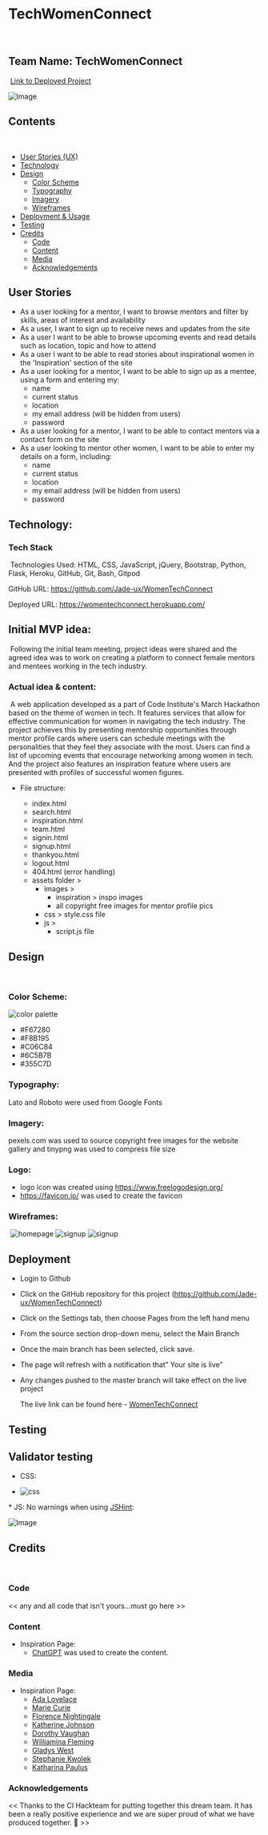 # TechWomenConnect
​
## Team Name: TechWomenConnect
​
[Link to Deployed Project](https://womentechconnect.herokuapp.com/)

![Image](https://user-images.githubusercontent.com/62659009/226258689-dd8c7735-db99-40bb-85ad-a7dfd85ffb1c.png)
​
## Contents
​
* [User Stories (UX)](#user-stories)
* [Technology](#technology)
* [Design](#design)
  * [Color Scheme](#color-scheme)
  * [Typography](#typography)
  * [Imagery](#imagery)
  * [Wireframes](#wireframes)
* [Deployment & Usage](#deployment)
* [Testing](#testing)
* [Credits](#credits)
  * [Code](#code)
  * [Content](#content)
  * [Media](#media)
  * [Acknowledgements](#acknowledgements)
​
​
## User Stories

- As a user looking for a mentor, I want to browse mentors and filter by skills, areas of interest and availability
- As a user, I want to sign up to receive news and updates from the site
- As a user I want to be able to browse upcoming events and read details such as location, topic and how to attend
- As a user I want to be able to read stories about inspirational women in the 'Inspiration' section of the site
- As a user looking for a mentor, I want to be able to sign up as a mentee, using a form and entering my:
    - name
    - current status
    - location
    - my email address (will be hidden from users)
    - password
- As a user looking for a mentor, I want to be able to contact mentors via a contact form on the site
- As a user looking to mentor other women, I want to be able to enter my details on a form, including:
    - name
    - current status
    - location
    - my email address (will be hidden from users)
    - password


## Technology:

### Tech Stack
​
Technologies Used: HTML, CSS, JavaScript, jQuery, Bootstrap, Python, Flask, Heroku, GitHub, Git, Bash, Gitpod

GitHub URL: https://github.com/Jade-ux/WomenTechConnect 

Deployed URL:  https://womentechconnect.herokuapp.com/
​
## Initial MVP idea:
​
Following the initial team meeting, project ideas were shared and the agreed idea was to work on creating a platform to connect female mentors and mentees working in the tech industry. 
​
### Actual idea & content:
​
A web application developed as a part of Code Institute's March Hackathon based on the theme of women in tech. It features services that allow for effective communication for women in navigating the tech industry. The project achieves this by presenting mentorship opportunities through mentor profile cards where users can schedule meetings with the personalities that they feel they associate with the most. Users can find a list of upcoming events that encourage networking among women in tech. And the project also features an inspiration feature where users are presented with profiles of successful women figures.
​
- File structure:
    
    - index.html
    - search.html
    - inspiration.html
    - team.html
    - signin.html
    - signup.html
    - thankyou.html
    - logout.html
    - 404.html (error handling)
    - assets folder >
        - images > 
            - inspiration > inspo images
            - all copyright free images for mentor profile pics
        - css > style.css file
        - js > 
            - script.js file
​
## Design
​
### Color Scheme:
![color palette](docs/readme/colour-palette.png)

- #F67280
- #F8B195
- #C06C84
- #6C5B7B
- #355C7D
​
### Typography:
Lato and Roboto were used from Google Fonts
​
### Imagery:

pexels.com was used to source copyright free images for the website gallery and tinypng was used to compress file size
​
### Logo:

- logo icon was created using https://www.freelogodesign.org/
- https://favicon.io/ was used to create the favicon

### Wireframes:
​
![homepage](docs/readme/homepage.png)
​![signup](docsreadme/signup.png)
​​![signup](docs/readme/events.png)
​
## Deployment
- Login to Github
- Click on the GitHub repository for this project (https://github.com/Jade-ux/WomenTechConnect)
- Click on the Settings tab, then choose Pages from the left hand menu 
- From the source section drop-down menu, select the Main Branch
- Once the main branch has been selected, click save.
- The page will refresh with a notification that” Your site is live”
- Any changes pushed to the master branch will take effect on the live project

  The live link can be found here - [WomenTechConnect](https://womentechconnect.herokuapp.com/) 
​
## Testing

## Validator testing

* CSS:
- ​​![css](docs/readme/CSS-validation.png )

​* JS:
No warnings when using [JSHint](https://jshint.com/):

![Image](https://user-images.githubusercontent.com/110825112/226314806-1f2eb659-6f90-4b0c-8939-00bea2b068f5.png)

## Credits
​
### Code
<< any and all code that isn't yours...must go here >>
​
### Content

* Inspiration Page:
  * [ChatGPT](https://chat.openai.com/) was used to create the content.

### Media
 
* Inspiration Page:
  * [Ada Lovelace](https://images.newscientist.com/wp-content/uploads/2021/05/11162637/ada-lovelace-htkrgb_web.jpg)
  * [Marie Curie](https://upload.wikimedia.org/wikipedia/commons/thumb/c/c8/Marie_Curie_c._1920s.jpg/1200px-Marie_Curie_c._1920s.jpg)
  * [Florence Nightingale](https://upload.wikimedia.org/wikipedia/commons/a/ab/Florence_Nightingale_%28H_Hering_NPG_x82368%29.jpg)
  * [Katherine Johnson](https://www.nasa.gov/sites/default/files/thumbnails/image/26646856911_ca242812ee_o_1.jpg)
  * [Dorothy Vaughan](https://upload.wikimedia.org/wikipedia/commons/9/98/Dorothy_Vaughan_2.jpg)
  * [Williamina Fleming](https://upload.wikimedia.org/wikipedia/commons/thumb/7/79/Williamina_Paton_Stevens_Fleming_circa_1890s.jpg/1200px-Williamina_Paton_Stevens_Fleming_circa_1890s.jpg)
  * [Gladys West](https://i.guim.co.uk/img/media/91830bf543b0ab70a1cf28f83d9d97d9c42cdd0b/0_0_2228_2785/master/2228.jpg?width=700&quality=85&auto=format&fit=max&s=83232b0e6ba8f529d9d7e5a133f55169)
  * [Stephanie Kwolek](https://www.timeforkids.com/wp-content/uploads/2020/08/AG_stephanie.jpg)
  * [Katharina Paulus](https://upload.wikimedia.org/wikipedia/commons/2/28/K%C3%A4the_Paulus_ca._1890_Fotomontage_3256644_1450825047-e1450825180454.jpg)
​

### Acknowledgements
<< Thanks to the CI Hackteam for putting together this dream team. It has been a really positive experience and we are super proud of what we have produced together.  🙌 >>